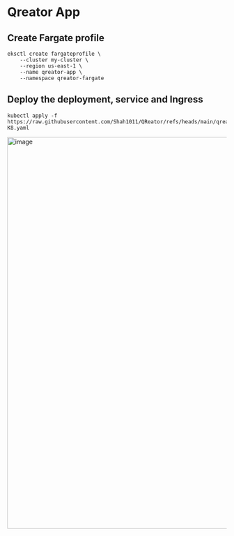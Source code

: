 # Qreator App

## Create Fargate profile

```
eksctl create fargateprofile \
    --cluster my-cluster \    
    --region us-east-1 \    
    --name qreator-app \    
    --namespace qreator-fargate
```

## Deploy the deployment, service and Ingress

```
kubectl apply -f https://raw.githubusercontent.com/Shah1011/QReator/refs/heads/main/qreator-K8.yaml
```

<img width="1014" height="899" alt="image" src="https://github.com/user-attachments/assets/9b78a9c8-61c4-492a-b5c9-895c0093128a" />
